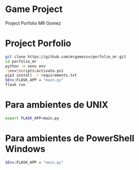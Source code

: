 # Game Project

Project Porfolio MR Gomez


# Project Porfolio
```sh
git clone https://github.com/mrgomezsv/porfolio_mr.git
cd porfolio_mr
python -m venv env
.\env\Scripts\Activate.ps1
pip3 install -r requirements.txt
$Env:FLASK_APP = "main.py"
flask run
```

# Para ambientes de UNIX
```sh
export FLASK_APP=main.py
```
# Para ambientes de PowerShell Windows
```sh
$Env:FLASK_APP = "main.py"
```
